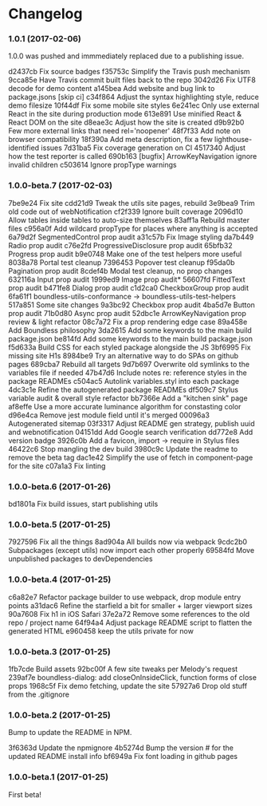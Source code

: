 # Changelog

### 1.0.1 (2017-02-06)

1.0.0 was pushed and immmediately replaced due to a publishing issue.

d2437cb Fix source badges
f35753c Simplify the Travis push mechanism
9cca85e Have Travis commit built files back to the repo
3042d26 Fix UTF8 decode for demo content
a145bea Add website and bug link to package.jsons [skip ci]
c34f864 Adjust the syntax highlighting style, reduce demo filesize
10f44df Fix some mobile site styles
6e241ec Only use external React in the site during production mode
613e891 Use minified React & React DOM on the site
d8eae3c Adjust how the site is created
d9b92b0 Few more external links that need rel='noopener'
48f7f33 Add note on browser compatibility
18f390a Add meta description, fix a few lighthouse-identified issues
7d31ba5 Fix coverage generation on CI
4517340 Adjust how the test reporter is called
690b163 [bugfix] ArrowKeyNavigation ignore invalid children
c503614 Ignore propType warnings

### 1.0.0-beta.7 (2017-02-03)

7be9e24 Fix site
cdd21d9 Tweak the utils site pages, rebuild
3e9bea9 Trim old code out of webNotification
cf2f339 Ignore built coverage
2096d10 Allow tables inside tables to auto-size themselves
83aff1a Rebuild master files
c956a0f Add wildcard propType for places where anything is accepted
6a79d2f SegmentedControl prop audit
a31c57b Fix Image styling
da7b449 Radio prop audit
c76e2fd ProgressiveDisclosure prop audit
65bfb32 Progress prop audit
b9e0748 Make one of the test helpers more useful
8038a78 Portal test cleanup
7396453 Popover test cleanup
f95da0b Pagination prop audit
8cdef4b Modal test cleanup, no prop changes
632116a Input prop audit
1999ed9 Image prop audit*
56607fd FittedText prop audit
b471fe8 Dialog prop audit
c1d2ca0 CheckboxGroup prop audit
6fa61f1 boundless-utils-conformance -> boundless-utils-test-helpers
517a851 Some site changes
9a3bc92 Checkbox prop audit
4ba5d7e Button prop audit
71b0d80 Async prop audit
52dbc1e ArrowKeyNavigation prop review & light refactor
08c7a72 Fix a prop rendering edge case
89a458e Add Boundless philosophy
3da2615 Add some keywords to the main build package.json
be814fd Add some keywords to the main build package.json
f5d633a Build CSS for each styled package alongside the JS
3bf6995 Fix missing site H1s
8984be9 Try an alternative way to do SPAs on github pages
689cba7 Rebuild all targets
9d7b697 Overwrite old symlinks to the variables file if needed
47b47d6 Include notes re: reference styles in the package READMEs
c504ac5 Autolink variables.styl into each package
4dc3c1e Refine the autogenerated package READMEs
df509c7 Stylus variable audit & overall style refactor
bb7366e Add a "kitchen sink" page
af8effe Use a more accurate luminance algorithm for constasting color
d96e4ca Remove jest module field until it's merged
00096a3 Autogenerated sitemap
03f3317 Adjust README gen strategy, publish uuid and webnotification
04151dd Add Google search verification
dd772e8 Add version badge
3926c0b Add a favicon, import -> require in Stylus files
46422c6 Stop mangling the dev build
3980c9c Update the readme to remove the beta tag
dac1e42 Simplify the use of fetch in component-page for the site
c07a1a3 Fix linting

### 1.0.0-beta.6 (2017-01-26)

bd1801a Fix build issues, start publishing utils

### 1.0.0-beta.5 (2017-01-25)

7927596 Fix all the things
8ad904a All builds now via webpack
9cdc2b0 Subpackages (except utils) now import each other properly
69584fd Move unpublished packages to devDependencies

### 1.0.0-beta.4 (2017-01-25)

c6a82e7 Refactor package builder to use webpack, drop module entry points
a31dac6 Refine the starfield a bit for smaller + larger viewport sizes
90a7608 Fix h1 in iOS Safari
37e2a72 Remove some references to the old repo / project name
64f94a4 Adjust package README script to flatten the generated HTML
e960458 keep the utils private for now

### 1.0.0-beta.3 (2017-01-25)

1fb7cde Build assets
92bc00f A few site tweaks per Melody's request
239af7e boundless-dialog: add closeOnInsideClick, function forms of close props
1968c5f Fix demo fetching, update the site
57927a6 Drop old stuff from the .gitignore

### 1.0.0-beta.2 (2017-01-25)

Bump to update the README in NPM.

3f6363d Update the npmignore
4b5274d Bump the version # for the updated README install info
bf6949a Fix font loading in github pages

### 1.0.0-beta.1 (2017-01-25)

First beta!
